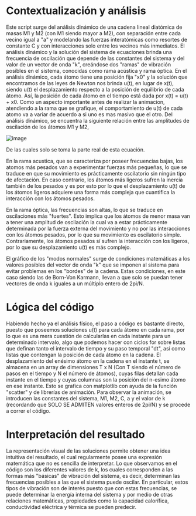 # Contextualización y análisis

Este script surge del análisis dinámico de una cadena lineal diatómica de masas M1 y M2 (con M1 siendo mayor a M2), con separación entre cada vecino igual a "a" y modelando las fuerzas interatómicas como resortes de constante C y con interacciones solo entre los vecinos más inmediatos.
El análisis dinámico y la solución del sistema de ecuaciones brinda una frecuencia de oscilación que depende de las constantes del sistema y del valor de un vector de onda "k", creándose dos "ramas" de vibración posibles en el sistema, conocidas como
rama acústica y rama óptica. 
En el análisis dinámico, cada átomo tiene una posición fija "x0" y la solución que encontramos de las leyes de Newton nos brinda u(t), en lugar de x(t), siendo u(t) el desplazamiento respecto a la posición de equilibrio de cada átomo. Así, la posición de cada átomo 
en el tiempo está dada por x(t) = u(t) + x0.
Como un aspecto importante antes de realizar la animacion, atendiendo a la rama que se grafique, el comportamiento de u(t) de cada atomo va a variar de acuerdo a si uno es mas masivo que el otro. Del análisis dinámico, se encuentra la siguiente relación entre las amplitudes
de oscilación de los átomos M1 y M2,

![image](https://github.com/user-attachments/assets/6b294b76-3ef6-4da7-8fde-6b1d9ed4da9b)

De las cuales solo se toma la parte real de esta ecuación. 

En la rama acustica, que se caracteriza por poseer frecuencias bajas, los atomos más pesados van a experimentar fuerzas más pequeñas, lo que se traduce en que su movimiento es prácticamente oscilatorio sin ningún tipo de afectación. En caso contrario, los átomos más ligeros sufren la inercia también de los pesados y es por esto por lo que el desplazamiento u(t) de los átomos ligeros adquiere una forma más compleja que cuantifica la interacción con los átomos pesados. 

En la rama óptica, las frecuencias son altas, lo que se traduce en oscilaciones más "fuertes". Esto implica que los átomos de menor masa van a tener una amplitud de oscilación la cual va a estar prácticamente determinada por la fuerza externa del movimiento
y no por las interacciones con los átomos pesados, por lo que su movimiento es oscilatorio simple. Contrariamente, los átomos pesados sí sufren la interacción con los ligeros, por lo que su desplazamiento u(t) es más complejo. 

El gráfico de los "modos normales" surge de condiciones matemáticas a los valores posibles del vector de onda "k" que se imponen al sistema para evitar problemas en los "bordes" de la cadena. Estas condiciones, en este caso siendo las de Born-Von Karmann, llevan a que
solo se puedan tener vectores de onda k iguales a un múltiplo entero de 2pi/N. 

# Lógica del código

Habiendo hecho ya el análisis físico, el paso a código es bastante directo, puesto que poseemos soluciones u(t) para cada átomo en cada rama, por lo que es una mera cuestión de calcularlas en cada instante para un determinado intervalo, algo que podemos hacer
con ciclos for sobre listas que definan tanto el intervalo de tiempo y su paso temporal "dt", así como listas que contengan la posición de cada átomo en la cadena. 
El desplazamiento del enésimo átomo en la cadena en el instante t, se almacena en un array de dimensiones T x N (Con T siendo el número de pasos en el tiempo y N el número de átomos), cuyas filas detallan cada instante en el tiempo y cuyas columnas son la posición
del n-esimo átomo en ese instante. Esto se grafica con matplotlib con ayuda de la función "scatter" y de librerías de animación. 
Para observar la animación, se introducen las constantes del sistema, M1, M2, C, a y el valor de k (recordando que SOLO SE ADMITEN valores enteros de 2pi/N) y se procede a correr el código. 

# Interpretación del resultado

La representación visual de las soluciones permite obtener una idea intuitiva del resultado, el cual regularmente posee una expresión matemática que no es sencilla de interpretar. Lo que observamos en el código son los diferentes valores de k, los cuales corresponden a las formas más "básicas" de vibración del sistema, es decir, determinan las frecuencias posibles a las que el sistema puede oscilar. En particular, estos tipos de vibración son de interés puesto que con estas frecuencias, se puede determinar la energía interna del sistema y por medio de otras relaciones matemáticas, propiedades como la capacidad calorífica, conductividad eléctrica y térmica se pueden predecir. 
